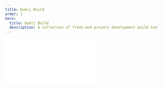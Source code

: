 ```yaml
---
title: Dumlj Build
order: 1
hero:
  title: Dumlj Build
  description: A collection of front-end project development build tools.
---
```


<embed src="@/README.md"></embed>
